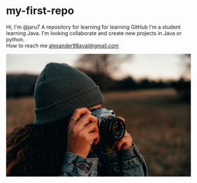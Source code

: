 # my-first-repo
Hi, I'm @jaru7
A repository for learning for learning GitHub 
I'm a student learning Java. 
I'm looking collaborate and create new projects in Java or python.  
How to reach me alexander98ayal@gmail.com 


![image](https://github.com/JARU7/my-first-repo/blob/d2abf289d8189314198881b8e08ab8d02c9a2cd8/joshua-hanson-e616t35Vbeg-unsplash.jpg)


